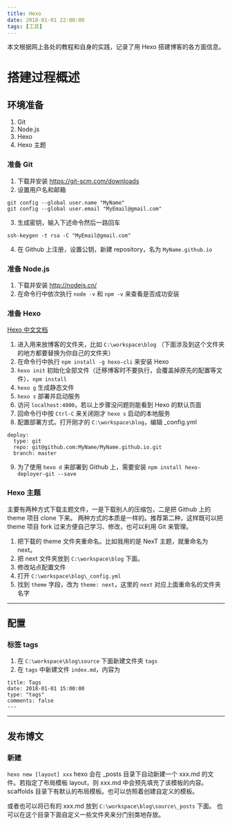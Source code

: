```yaml
---
title: Hexo
date: 2018-01-01 22:00:00
tags: [工具]
---
```


本文根据网上各处的教程和自身的实践，记录了用 Hexo 搭建博客的各方面信息。

# 搭建过程概述

## 环境准备

1. Git
2. Node.js
3. Hexo
4. Hexo 主题

<!-- more -->

### 准备 Git

1. 下载并安装 https://git-scm.com/downloads
2. 设置用户名和邮箱
```
git config --global user.name "MyName"
git config --global user.email "MyEmail@gmail.com"
```
3. 生成密钥，输入下述命令然后一路回车
```
ssh-keygen -t rsa -C "MyEmail@gmail.com"
```
4. 在 Github 上注册，设置公钥，新建 repository，名为 `MyName.github.io`


### 准备 Node.js

1. 下载并安装 http://nodejs.cn/
2. 在命令行中依次执行 `node -v` 和 `npm -v` 来查看是否成功安装

### 准备 Hexo

[Hexo 中文文档](https://hexo.io/zh-cn/docs/)

1. 进入用来放博客的文件夹，比如 `C:\workspace\blog` （下面涉及到这个文件夹的地方都要替换为你自己的文件夹）
2. 在命令行中执行 `npm install -g hexo-cli` 来安装 Hexo
3. `hexo init` 初始化全部文件（迁移博客时不要执行，会覆盖掉原先的配置等文件）、`npm install`
4. `hexo g` 生成静态文件
5. `hexo s` 部署并启动服务
6. 访问 `localhost:4000`，若以上步骤没问题则能看到 Hexo 的默认页面
7. 回命令行中按 `Ctrl-C` 来关闭刚才 `hexo s` 启动的本地服务
8. 配置部署方式。打开刚才的 `C:\workspace\blog`，编辑 _config.yml
```
deploy:
  type: git
  repo: git@github.com:MyName/MyName.github.io.git
  branch: master
```
9. 为了使用 `hexo d` 来部署到 Github 上，需要安装
`npm install hexo-deployer-git --save`

### Hexo 主题

主要有两种方式下载主题文件，一是下载别人的压缩包，二是把 Github 上的 theme 项目 clone 下来。
两种方式的本质是一样的。推荐第二种，这样既可以把 theme 项目 fork 过来方便自己学习、修改，也可以利用 Git 来管理。

1. 把下载的 theme 文件夹重命名。比如我用的是 NexT 主题，就重命名为 next。
2. 把 next 文件夹放到 `C:\workspace\blog` 下面。
3. 修改站点配置文件
  1. 打开 `C:\workspace\blog\_config.yml`
  2. 找到 `theme` 字段，改为 `theme: next`，这里的 `next` 对应上面重命名的文件夹名字

---
## 配置

### 标签 tags

1. 在 `C:\workspace\blog\source` 下面新建文件夹 `tags`
2. 在 `tags` 中新建文件 `index.md`，内容为
```
title: Tags
date: 2018-01-01 15:00:00
type: "tags"
comments: false
---
```

---
## 发布博文

### 新建
`hexo new [layout] xxx`
hexo 会在 _posts 目录下自动新建一个 xxx.md 的文件。若指定了布局模板 layout，则 xxx.md 中会预先填充了该模板的内容。
scaffolds 目录下有默认的布局模板。也可以仿照着创建自定义的模板。

或者也可以将已有的 xxx.md 放到 `C:\workspace\blog\source\_posts` 下面。
也可以在这个目录下面自定义一些文件夹来分门别类地存放。

